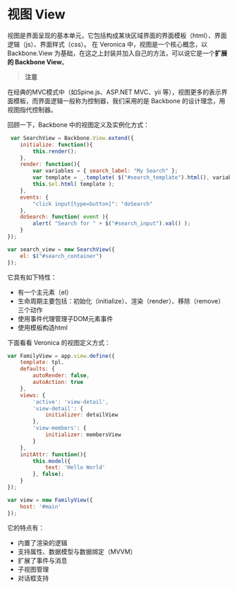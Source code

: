 # 视图 View

视图是界面呈现的基本单元，它包括构成某块区域界面的界面模板（html）、界面逻辑（js）、界面样式（css）。
在 Veronica 中，视图是一个核心概念，以 Backbone.View 为基础，在这之上封装并加入自己的方法，可以说它是一个**扩展的 Backbone View**。

> **注意**
>
在经典的MVC模式中（如Spine.js、ASP.NET MVC、yii 等），视图更多的表示界面模板，而界面逻辑一般称为控制器，我们采用的是 Backbone 的设计理念，用视图指代控制器。

回顾一下，Backbone 中的视图定义及实例化方式：

```js
 var SearchView = Backbone.View.extend({
    initialize: function(){
        this.render();
    },
    render: function(){
        var variables = { search_label: "My Search" };
        var template = _.template( $("#search_template").html(), variables );
        this.$el.html( template );
    },
    events: {
        "click input[type=button]": "doSearch"
    },
    doSearch: function( event ){
        alert( "Search for " + $("#search_input").val() );
    }
});

var search_view = new SearchView({
    el: $("#search_container")
});
```

它具有如下特性：

* 有一个主元素（el）
* 生命周期主要包括：初始化（initialize）、渲染（render）、移除（remove）三个动作
* 使用事件代理管理子DOM元素事件
* 使用模板构造html

下面看看 Veronica 的视图定义方式：

```js
var FamilyView = app.view.define({
    template: tpl,
    defaults: {
        autoRender: false,
        autoAction: true
    },
    views: {
        'active': 'view-detail',
        'view-detail': {
            initializer: detailView
        },
        'view-members': {
            initializer: membersView
        }
    },
    initAttr: function(){
        this.model({
            text: 'Hello World'
        }, false);
    }
});

var view = new FamilyView({
    host: '#main'
});
```

它的特点有：

* 内置了渲染的逻辑
* 支持属性、数据模型与数据绑定（MVVM）
* 扩展了事件与消息
* 子视图管理
* 对话框支持